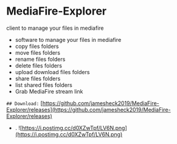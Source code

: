 # MediaFire-Explorer
client to manage your files in mediafire

* software to manage your files in mediafire
* copy files folders
* move files folders
* rename files folders
* delete files folders
* upload download files folders
* share files folders
* list shared files folders
* Grab MediaFire stream link

`## Download:`
[https://github.com/jamesheck2019/MediaFire-Explorer/releases](https://github.com/jamesheck2019/MediaFire-Explorer/releases)
* .
![https://i.postimg.cc/d0XZwTpf/LV6N.png](https://i.postimg.cc/d0XZwTpf/LV6N.png)
